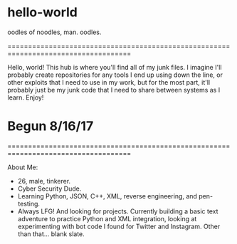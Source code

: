 # hello-world
oodles of noodles, man. oodles.

====================================================================================

Hello, world! This hub is where you'll find all of my junk files. I imagine I'll probably create repositories for any tools I end up using down the line, or other exploits that I need to use in my work, but for the most part, it'll probably just be my junk code that I need to share between systems as I learn. Enjoy! 

# Begun 8/16/17

====================================================================================

About Me:
- 26, male, tinkerer.
- Cyber Security Dude.
- Learning Python, JSON, C++, XML, reverse engineering, and pen-testing.
- Always LFG! And looking for projects. Currently building a basic text adventure to practice Python and XML integration, looking at experimenting with bot code I found for Twitter and Instagram. Other than that... blank slate.
